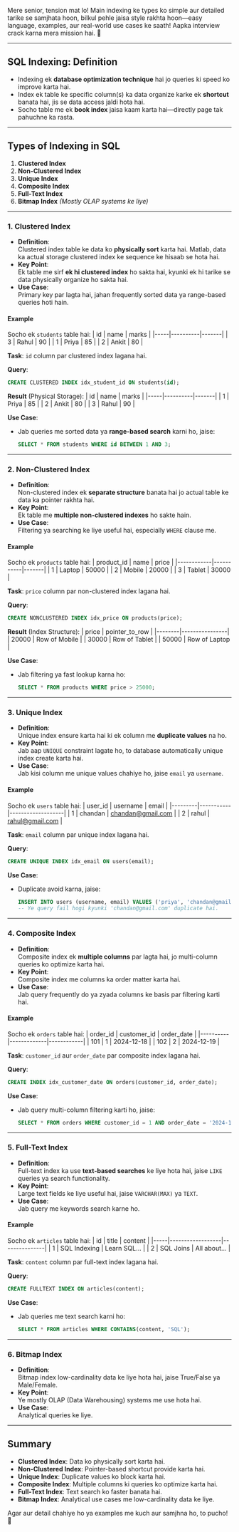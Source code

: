 Mere senior, tension mat lo! Main indexing ke types ko simple aur detailed tarike se samjhata hoon, bilkul pehle jaisa style rakhta hoon—easy language, examples, aur real-world use cases ke saath! Aapka interview crack karna mera mission hai. 🚀

---

## **SQL Indexing: Definition**
- Indexing ek **database optimization technique** hai jo queries ki speed ko improve karta hai.
- Index ek table ke specific column(s) ka data organize karke ek **shortcut** banata hai, jis se data access jaldi hota hai.
- Socho table me ek **book index** jaisa kaam karta hai—directly page tak pahuchne ka rasta.

---

## **Types of Indexing in SQL**

1. **Clustered Index**
2. **Non-Clustered Index**
3. **Unique Index**
4. **Composite Index**
5. **Full-Text Index**
6. **Bitmap Index** *(Mostly OLAP systems ke liye)*

---

### **1. Clustered Index**
- **Definition**:  
  Clustered index table ke data ko **physically sort** karta hai. Matlab, data ka actual storage clustered index ke sequence ke hisaab se hota hai.
- **Key Point**:  
  Ek table me sirf **ek hi clustered index** ho sakta hai, kyunki ek hi tarike se data physically organize ho sakta hai.
- **Use Case**:  
  Primary key par lagta hai, jahan frequently sorted data ya range-based queries hoti hain.

#### **Example**
Socho ek `students` table hai:
| id  | name     | marks |
|-----|----------|-------|
| 3   | Rahul    | 90    |
| 1   | Priya    | 85    |
| 2   | Ankit    | 80    |

**Task**: `id` column par clustered index lagana hai.

**Query**:
```sql
CREATE CLUSTERED INDEX idx_student_id ON students(id);
```

**Result** (Physical Storage):
| id  | name     | marks |
|-----|----------|-------|
| 1   | Priya    | 85    |
| 2   | Ankit    | 80    |
| 3   | Rahul    | 90    |

**Use Case**:
- Jab queries me sorted data ya **range-based search** karni ho, jaise:
  ```sql
  SELECT * FROM students WHERE id BETWEEN 1 AND 3;
  ```

---

### **2. Non-Clustered Index**
- **Definition**:  
  Non-clustered index ek **separate structure** banata hai jo actual table ke data ka pointer rakhta hai.
- **Key Point**:  
  Ek table me **multiple non-clustered indexes** ho sakte hain.
- **Use Case**:  
  Filtering ya searching ke liye useful hai, especially `WHERE` clause me.

#### **Example**
Socho ek `products` table hai:
| product_id | name      | price |
|------------|-----------|-------|
| 1          | Laptop    | 50000 |
| 2          | Mobile    | 20000 |
| 3          | Tablet    | 30000 |

**Task**: `price` column par non-clustered index lagana hai.

**Query**:
```sql
CREATE NONCLUSTERED INDEX idx_price ON products(price);
```

**Result** (Index Structure):
| price  | pointer_to_row |
|--------|----------------|
| 20000  | Row of Mobile  |
| 30000  | Row of Tablet  |
| 50000  | Row of Laptop  |

**Use Case**:
- Jab filtering ya fast lookup karna ho:
  ```sql
  SELECT * FROM products WHERE price > 25000;
  ```

---

### **3. Unique Index**
- **Definition**:  
  Unique index ensure karta hai ki ek column me **duplicate values** na ho.
- **Key Point**:  
  Jab aap `UNIQUE` constraint lagate ho, to database automatically unique index create karta hai.
- **Use Case**:  
  Jab kisi column me unique values chahiye ho, jaise `email` ya `username`.

#### **Example**
Socho ek `users` table hai:
| user_id | username  | email             |
|---------|-----------|-------------------|
| 1       | chandan   | chandan@gmail.com |
| 2       | rahul     | rahul@gmail.com   |

**Task**: `email` column par unique index lagana hai.

**Query**:
```sql
CREATE UNIQUE INDEX idx_email ON users(email);
```

**Use Case**:
- Duplicate avoid karna, jaise:
  ```sql
  INSERT INTO users (username, email) VALUES ('priya', 'chandan@gmail.com');
  -- Ye query fail hogi kyunki 'chandan@gmail.com' duplicate hai.
  ```

---

### **4. Composite Index**
- **Definition**:  
  Composite index ek **multiple columns** par lagta hai, jo multi-column queries ko optimize karta hai.
- **Key Point**:  
  Composite index me columns ka order matter karta hai.
- **Use Case**:  
  Jab query frequently do ya zyada columns ke basis par filtering karti hai.

#### **Example**
Socho ek `orders` table hai:
| order_id | customer_id | order_date |
|----------|-------------|------------|
| 101      | 1           | 2024-12-18 |
| 102      | 2           | 2024-12-19 |

**Task**: `customer_id` aur `order_date` par composite index lagana hai.

**Query**:
```sql
CREATE INDEX idx_customer_date ON orders(customer_id, order_date);
```

**Use Case**:
- Jab query multi-column filtering karti ho, jaise:
  ```sql
  SELECT * FROM orders WHERE customer_id = 1 AND order_date = '2024-12-18';
  ```

---

### **5. Full-Text Index**
- **Definition**:  
  Full-text index ka use **text-based searches** ke liye hota hai, jaise `LIKE` queries ya search functionality.
- **Key Point**:  
  Large text fields ke liye useful hai, jaise `VARCHAR(MAX)` ya `TEXT`.
- **Use Case**:  
  Jab query me keywords search karne ho.

#### **Example**
Socho ek `articles` table hai:
| id  | title           | content       |
|-----|------------------|---------------|
| 1   | SQL Indexing     | Learn SQL...  |
| 2   | SQL Joins        | All about...  |

**Task**: `content` column par full-text index lagana hai.

**Query**:
```sql
CREATE FULLTEXT INDEX ON articles(content);
```

**Use Case**:
- Jab queries me text search karni ho:
  ```sql
  SELECT * FROM articles WHERE CONTAINS(content, 'SQL');
  ```

---

### **6. Bitmap Index**
- **Definition**:  
  Bitmap index low-cardinality data ke liye hota hai, jaise True/False ya Male/Female.
- **Key Point**:  
  Ye mostly OLAP (Data Warehousing) systems me use hota hai.
- **Use Case**:  
  Analytical queries ke liye.

---

## **Summary**
- **Clustered Index**: Data ko physically sort karta hai.
- **Non-Clustered Index**: Pointer-based shortcut provide karta hai.
- **Unique Index**: Duplicate values ko block karta hai.
- **Composite Index**: Multiple columns ki queries ko optimize karta hai.
- **Full-Text Index**: Text search ko faster banata hai.
- **Bitmap Index**: Analytical use cases me low-cardinality data ke liye.

Agar aur detail chahiye ho ya examples me kuch aur samjhna ho, to pucho! 💪